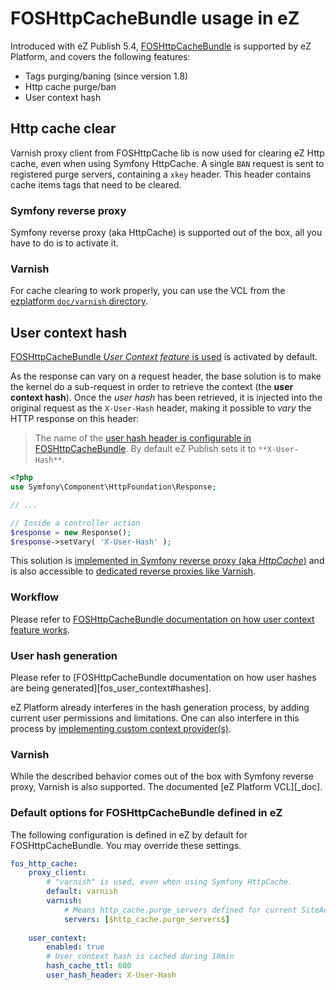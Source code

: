 # FOSHttpCacheBundle usage in eZ

Introduced with eZ Publish 5.4, [FOSHttpCacheBundle][fos] is supported by eZ Platform, and covers the following
features:

* Tags purging/baning (since version 1.8)
* Http cache purge/ban
* User context hash

## Http cache clear
Varnish proxy client from FOSHttpCache lib is now used for clearing eZ Http cache, even when using Symfony HttpCache.
A single `BAN` request is sent to registered purge servers, containing a `xkey` header.
This header contains cache items tags that need to be cleared.

### Symfony reverse proxy
Symfony reverse proxy (aka HttpCache) is supported out of the box, all you have to do is to activate it.

### Varnish
For cache clearing to work properly, you can use the VCL from the [ezplatform `doc/varnish` directory][varnish_doc].

## User context hash
[FOSHttpCacheBundle *User Context feature* is used][fos_user_context] is activated by default.

As the response can vary on a request header, the base solution is to make the kernel do a sub-request in order to retrieve
the context (the **user context hash**). Once the *user hash* has been retrieved, it is injected into the original request 
as the `X-User-Hash` header, making it possible to *vary* the HTTP response on this header:

> The name of the [user hash header is configurable in FOSHttpCacheBundle][fos_user_context]. 
> By default eZ Publish sets it to `**X-User-Hash**`.

```php
<?php
use Symfony\Component\HttpFoundation\Response;

// ...

// Inside a controller action
$response = new Response();
$response->setVary( 'X-User-Hash' );
```

This solution is [implemented in Symfony reverse proxy (aka *HttpCache*)][fos_symfony_cache] 
and is also accessible to [dedicated reverse proxies like Varnish][fos_varnish_cache].
 

### Workflow
Please refer to [FOSHttpCacheBundle documentation on how user context feature works][fos_user_context#how].

### User hash generation
Please refer to [FOSHttpCacheBundle documentation on how user hashes are being generated][fos_user_context#hashes].

eZ Platform already interferes in the hash generation process, by adding current user permissions and limitations.
One can also interfere in this process by [implementing custom context provider(s)][fos_user_context#providers].


### Varnish
While the described behavior comes out of the box with Symfony reverse proxy, Varnish is also supported. The documented
[eZ Platform VCL][_doc].

### Default options for FOSHttpCacheBundle defined in eZ
The following configuration is defined in eZ by default for FOSHttpCacheBundle.
You may override these settings.

```yaml
fos_http_cache:
    proxy_client:
        # "varnish" is used, even when using Symfony HttpCache.
        default: varnish
        varnish:
            # Means http_cache.purge_servers defined for current SiteAccess.
            servers: [$http_cache.purge_servers$]
            
    user_context:
        enabled: true
        # User context hash is cached during 10min
        hash_cache_ttl: 600
        user_hash_header: X-User-Hash
```

[varnish_doc]: https://github.com/ezsystems/ezplatform/blob/master/doc/varnish
[fos]: http://foshttpcachebundle.readthedocs.org/
[fos_user_context]: http://foshttpcachebundle.readthedocs.org/en/latest/features/user-context.html
[fos_user_context#how]: http://foshttpcachebundle.readthedocs.org/en/latest/features/user-context.html#how_it_works
[fos_user_context#providers]: http://foshttpcachebundle.readthedocs.org/en/latest/features/user-context.html#custom-context-providers
[fos_user_context_hashes]: http://foshttpcachebundle.readthedocs.org/en/latest/features/user-context.html#generating-hashes
[fos_symfony_cache]: http://foshttpcachebundle.readthedocs.org/en/latest/features/symfony-http-cache.html
[fos_varnish_cache]: http://foshttpcache.readthedocs.org/en/latest/varnish-configuration.html
